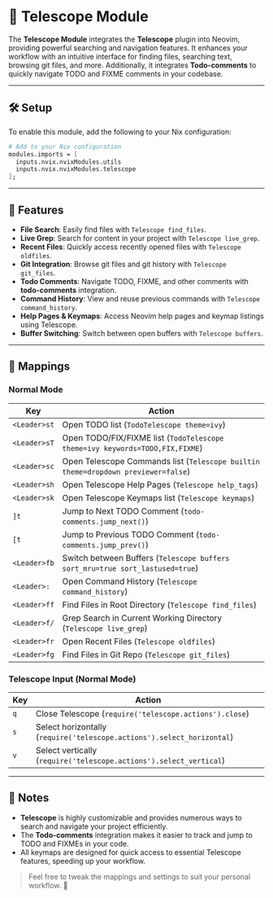 # 🔭 Telescope Module

The **Telescope Module** integrates the **Telescope** plugin into Neovim, providing powerful searching and navigation features. It enhances your workflow with an intuitive interface for finding files, searching text, browsing git files, and more. Additionally, it integrates **Todo-comments** to quickly navigate TODO and FIXME comments in your codebase.

---

## 🛠️ Setup

To enable this module, add the following to your Nix configuration:

```nix
# Add to your Nix configuration
modules.imports = [
  inputs.nvix.nvixModules.utils
  inputs.nvix.nvixModules.telescope
];
```

---

## 🔑 Features

- **File Search**: Easily find files with `Telescope find_files`.
- **Live Grep**: Search for content in your project with `Telescope live_grep`.
- **Recent Files**: Quickly access recently opened files with `Telescope oldfiles`.
- **Git Integration**: Browse git files and git history with `Telescope git_files`.
- **Todo Comments**: Navigate TODO, FIXME, and other comments with **todo-comments** integration.
- **Command History**: View and reuse previous commands with `Telescope command_history`.
- **Help Pages & Keymaps**: Access Neovim help pages and keymap listings using Telescope.
- **Buffer Switching**: Switch between open buffers with `Telescope buffers`.

---

## 🔌 Mappings

### Normal Mode

| Key             | Action                                               |
|-----------------|-----------------------------------------------------|
| `<Leader>st`    | Open TODO list (`TodoTelescope theme=ivy`)          |
| `<Leader>sT`    | Open TODO/FIX/FIXME list (`TodoTelescope theme=ivy keywords=TODO,FIX,FIXME`) |
| `<Leader>sc`    | Open Telescope Commands list (`Telescope builtin theme=dropdown previewer=false`) |
| `<Leader>sh`    | Open Telescope Help Pages (`Telescope help_tags`)   |
| `<Leader>sk`    | Open Telescope Keymaps list (`Telescope keymaps`)   |
| `]t`            | Jump to Next TODO Comment (`todo-comments.jump_next()`) |
| `[t`            | Jump to Previous TODO Comment (`todo-comments.jump_prev()`) |
| `<Leader>fb`    | Switch between Buffers (`Telescope buffers sort_mru=true sort_lastused=true`) |
| `<Leader>:`     | Open Command History (`Telescope command_history`) |
| `<Leader>ff`    | Find Files in Root Directory (`Telescope find_files`) |
| `<Leader>f/`    | Grep Search in Current Working Directory (`Telescope live_grep`) |
| `<Leader>fr`    | Open Recent Files (`Telescope oldfiles`)           |
| `<Leader>fg`    | Find Files in Git Repo (`Telescope git_files`)     |

### Telescope Input (Normal Mode)

| Key             | Action                                               |
|-----------------|-----------------------------------------------------|
| `q`             | Close Telescope (`require('telescope.actions').close`) |
| `s`             | Select horizontally (`require('telescope.actions').select_horizontal`) |
| `v`             | Select vertically (`require('telescope.actions').select_vertical`) |

---

## 📌 Notes

- **Telescope** is highly customizable and provides numerous ways to search and navigate your project efficiently.
- The **Todo-comments** integration makes it easier to track and jump to TODO and FIXMEs in your code.
- All keymaps are designed for quick access to essential Telescope features, speeding up your workflow.

> Feel free to tweak the mappings and settings to suit your personal workflow. 🚀
